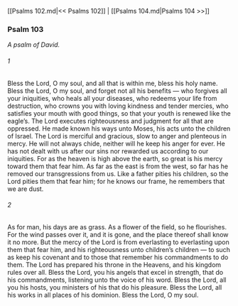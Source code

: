 [[Psalms 102.md|<< Psalms 102]]  |  [[Psalms 104.md|Psalms 104 >>]]

### Psalm 103

*A psalm of David.*

###### 1
Bless the Lord, O my soul, and all that is within me, bless his holy name. Bless the Lord, O my soul, and forget not all his benefits — who forgives all your iniquities, who heals all your diseases, who redeems your life from destruction, who crowns you with loving kindness and tender mercies, who satisfies your mouth with good things, so that your youth is renewed like the eagle’s. The Lord executes righteousness and judgment for all that are oppressed. He made known his ways unto Moses, his acts unto the children of Israel. The Lord is merciful and gracious, slow to anger and plenteous in mercy. He will not always chide, neither will he keep his anger for ever. He has not dealt with us after our sins nor rewarded us according to our iniquities. For as the heaven is high above the earth, so great is his mercy toward them that fear him. As far as the east is from the west, so far has he removed our transgressions from us. Like a father pities his children, so the Lord pities them that fear him; for he knows our frame, he remembers that we are dust.

###### 2
As for man, his days are as grass. As a flower of the field, so he flourishes. For the wind passes over it, and it is gone, and the place thereof shall know it no more. But the mercy of the Lord is from everlasting to everlasting upon them that fear him, and his righteousness unto children’s children — to such as keep his covenant and to those that remember his commandments to do them. The Lord has prepared his throne in the Heavens, and his kingdom rules over all. Bless the Lord, you his angels that excel in strength, that do his commandments, listening unto the voice of his word. Bless the Lord, all you his hosts, you ministers of his that do his pleasure. Bless the Lord, all his works in all places of his dominion. Bless the Lord, O my soul.